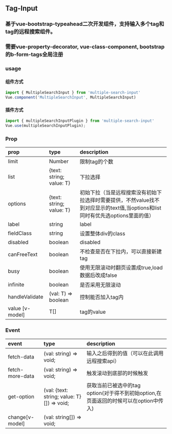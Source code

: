 ## Tag-Input
### 基于vue-bootstrap-typeahead二次开发组件，支持输入多个tag和tag的远程搜索组件。
### 需要vue-property-decorator, vue-class-component, bootstrap的b-form-tags全局注册

### usage
#### 组件方式

```javascript
import { MultipleSearchInput } from 'multiple-search-input' 
Vue.component('MultipleSearchInput', MultipleSearchInput) 
````
#### 插件方式

```javascript
import { multipleSearchInputPlugin } from 'multiple-search-input'
Vue.use(multipleSearchInputPlugin);
```
### Prop
|  prop   | type  |  description |
| :----   | :----   | :----  |
| limit  | Number | 限制tag的个数 |
| list  | {text: string; value: T}<T> | 下拉选择 |
| options  | {text: string; value: T}<T> | 初始下拉（当是远程搜索没有初始下拉选择时需要提供，不然value找不到对应显示的text值,当options和list同时有优先选options里面的值） |
| label  | string | label |
| fieldClass  | string | 设置整体div的class |
| disabled  | boolean | disabled |
| canFreeText  | boolean | 不检查是否在下拉内，可以直接新建tag |
| busy| boolean | 使用无限滚动时翻页设置成true,load数据后改成false|
| infinite| boolean | 是否采用无限滚动 |
| handleValidate  | (val: T) => boolean | 控制能否加入tag内
| value [v-model] | T[] | tag的value

### Event
|  event   | type  |  description |
| :----   | :----   | :----  |
| fetch-data  | (val: string) => void; | 输入之后得到的值（可以在此调用远程搜索api） |
| fetch-more-data | (val: string) => void; | 触发滚动到底部的时候触发 | 
| get-option | (val: {text: string; value: T}<T>[]) => void; | 获取当前已被选中的tag option(对于得不到初始option,在页面返回的时候可以在option中传入) |
| change[v-model] | (val: string[]) => void; |  |